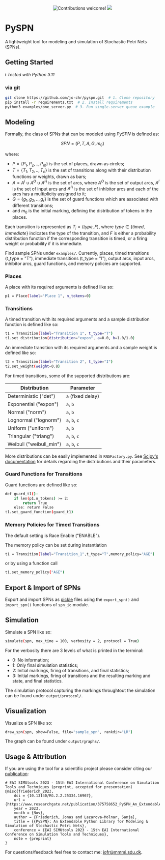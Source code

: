 <p align="center">
    <img src="https://img.shields.io/badge/contributions-welcome!-green" alt="Contributions welcome!"/>
    <img src="https://img.shields.io/github/last-commit/jo-chr/spn-simulator?color=blue">
</p>

# PySPN

A lightweight tool for modeling and simulation of Stochastic Petri Nets (SPNs).

## Getting Started

:information_source: *Tested with Python 3.11*

### via git

```bash
git clone https://github.com/jo-chr/pyspn.git  # 1. Clone repository
pip install -r requirements.txt  # 2. Install requirements
python3 examples/one_server.py  # 3. Run single-server queue example
```

## Modeling

Formally, the class of SPNs that can be modeled using *PySPN* is defined as:

$$SPN = (P, T, A, G, m_0)$$

where:

* $P = \{P_1,P_2,..,P_m\}$ is the set of places, drawn as circles;
* $T = \{T_1,T_2,..,T_n\}$ is the set of transitions along with their distribution functions or weights, drawn as bars;
* $A = A^I \cup A^O \cup A^H$ is the set of arcs, where $A^O$ is the set of output arcs, $A^I$ is the set of input arcs and $A^H$ is the set of inhibitor arcs and each of the arcs has a multiplicity assigned to it;
* $G = \{g_1,g_2,..,g_r\}$ is the set of guard functions which are associated with different transitions;
* and $m_0$ is the initial marking, defining the distribution of tokens in the places.

Each transition is represented as $T_i = (type, F)$, where $type \in \{timed,immediate\}$ indicates the type of the transition, and $F$ is either a probability distribution function if the corresponding transition is timed, or a firing weight or probability if it is immediate. 

Find sample SPNs under `examples/`. Currently, places, timed transitions (t\_type = "T"), immediate transitions (t\_type = "I"), output arcs, input arcs, inhibitor arcs, guard functions, and memory policies are supported.

### Places

A place with its required arguments is defined like so:
```bash
p1 = Place(label="Place 1", n_tokens=0)
```

### Transitions

A timed transition with its required arguments and a sample distribution function is defined like so:
```bash
t1 = Transition(label="Transition 1", t_type="T")
t1.set_distribution(distribution="expon", a=0.0, b=1.0/1.0)
```

An immediate transition with its required arguments and a sample weight is defined like so:
```bash
t2 = Transition(label="Transition 2", t_type="I")
t2.set_weight(weight=0.8)
```

For timed transitions, some of the supported distributions are:

| Distribution           | Parameter        |
|------------------------|------------------|
| Deterministic ("det")  | `a` (fixed delay)|
| Exponential ("expon")  | `a`, `b`         |
| Normal ("norm")        | `a`, `b`         |
| Lognormal ("lognorm")  | `a`, `b`, `c`    |
| Uniform ("uniform")    | `a`, `b`         |
| Triangular ("triang")  | `a`, `b`, `c`    |
| Weibull ("weibull_min")| `a`, `b`, `c`    |

More distributions can be easily implemented in `RNGFactory.py`. See [Scipy's documentation](https://docs.scipy.org/doc/scipy/reference/stats.html) for details regarding the distributions and their parameters.

### Guard Functions for Transitions

Guard functions are defined like so:
```bash
def guard_t1():
    if len(p1.n_tokens) >= 2:
        return True
    else: return False
t1.set_guard_function(guard_t1)
```

### Memory Policies for Timed Transitions

The default setting is Race Enable ("ENABLE").

The memory policy can be set during instantiation
```bash
t1 = Transition(label="Transition_1",t_type="T",memory_policy="AGE")
```
or by using a function call
```bash
t1.set_memory_policy("AGE")
```

## Export & Import of SPNs

Export and import SPNs as [pickle](https://docs.python.org/3/library/pickle.html) files using the `export_spn()` and `import_spn()` functions of `spn_io` module.

## Simulation

Simulate a SPN like so:
```bash
simulate(spn, max_time = 100, verbosity = 2, protocol = True)
```

For the verbosity there are 3 levels of what is printed in the terminal:
 
* 0: No information;
* 1: Only final simulation statistics;
* 2: Initial markings, firing of transitions, and final statistics;  
* 3: Initial markings, firing of transitions and the resulting marking and state, and final statistics.

The simulation protocol capturing the markings throughtout the simulation can be found under `output/protocol/`.

## Visualization

Visualize a SPN like so:
```bash
draw_spn(spn, show=False, file="sample_spn", rankdir="LR")
```
The graph can be found under `output/graphs/`. 

## Usage & Attribution

If you are using the tool for a scientific project please consider citing our [publication](https://www.researchgate.net/publication/375758652_PySPN_An_Extendable_Python_Library_for_Modeling_Simulation_of_Stochastic_Petri_Nets):

    # EAI SIMUtools 2023 - 15th EAI International Conference on Simulation Tools and Techniques (preprint, accepted for presentation)
    @misc{friederich_2023,
        doi = {10.13140/RG.2.2.25334.16967},
        url = {https://www.researchgate.net/publication/375758652_PySPN_An_Extendable_Python_Library_for_Modeling_Simulation_of_Stochastic_Petri_Nets},
        year = 2023,
        month = {Nov},
        author = {Friederich, Jonas and Lazarova-Molnar, Sanja},
        title = {{PySPN}: An Extendable Python Library for Modeling & Simulation of Stochastic Petri Nets},
        conference = {EAI SIMUtools 2023 - 15th EAI International Conference on Simulation Tools and Techniques},
        note = {preprint}
    } 

For questions/feedback feel free to contact me: jofr@mmmi.sdu.dk.


 
